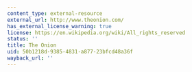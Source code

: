 ```yaml
---
content_type: external-resource
external_url: http://www.theonion.com/
has_external_license_warning: true
license: https://en.wikipedia.org/wiki/All_rights_reserved
status: ''
title: The Onion
uid: 50b1218d-9385-4831-a877-23bfcd48a36f
wayback_url: ''
---
```

